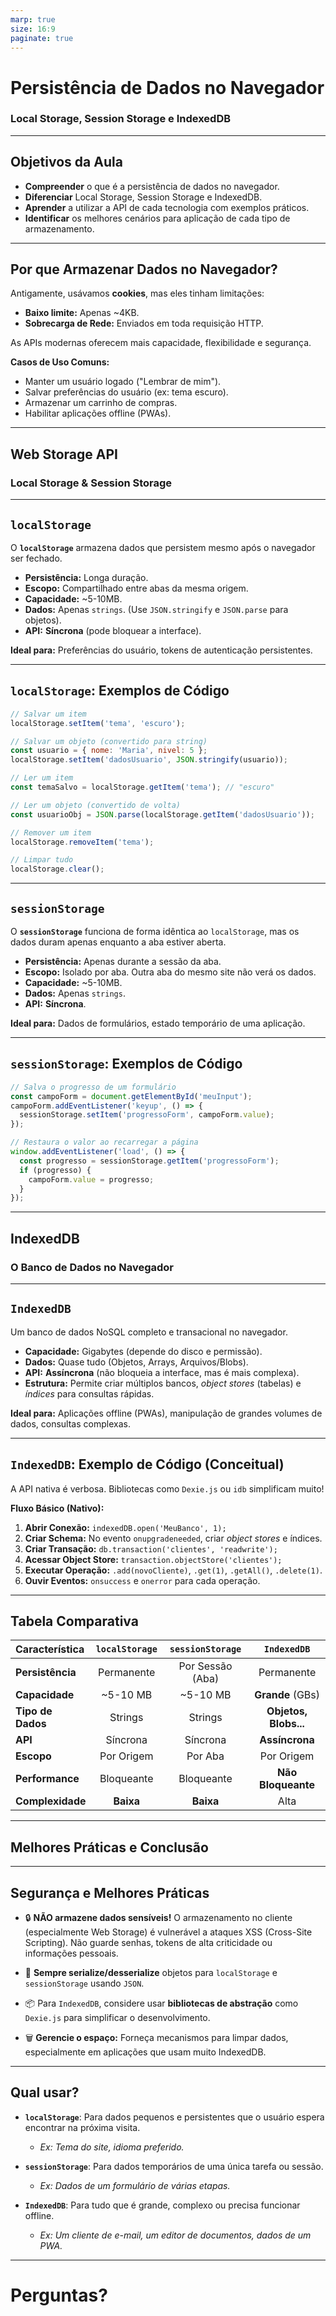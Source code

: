 ```yaml
---
marp: true
size: 16:9
paginate: true
---
```


# Persistência de Dados no Navegador

### Local Storage, Session Storage e IndexedDB

---

## Objetivos da Aula

* **Compreender** o que é a persistência de dados no navegador.
* **Diferenciar** Local Storage, Session Storage e IndexedDB.
* **Aprender** a utilizar a API de cada tecnologia com exemplos práticos.
* **Identificar** os melhores cenários para aplicação de cada tipo de armazenamento.

---

## Por que Armazenar Dados no Navegador?

Antigamente, usávamos **cookies**, mas eles tinham limitações:
* **Baixo limite:** Apenas ~4KB.
* **Sobrecarga de Rede:** Enviados em toda requisição HTTP.

As APIs modernas oferecem mais capacidade, flexibilidade e segurança.

**Casos de Uso Comuns:**
* Manter um usuário logado ("Lembrar de mim").
* Salvar preferências do usuário (ex: tema escuro).
* Armazenar um carrinho de compras.
* Habilitar aplicações offline (PWAs).

---

## **Web Storage API**

### Local Storage & Session Storage

---

## `localStorage`

O **`localStorage`** armazena dados que persistem mesmo após o navegador ser fechado.

* **Persistência:** Longa duração.
* **Escopo:** Compartilhado entre abas da mesma origem.
* **Capacidade:** ~5-10MB.
* **Dados:** Apenas `strings`. (Use `JSON.stringify` e `JSON.parse` para objetos).
* **API:** **Síncrona** (pode bloquear a interface).

**Ideal para:** Preferências do usuário, tokens de autenticação persistentes.

---

## `localStorage`: Exemplos de Código

```javascript
// Salvar um item
localStorage.setItem('tema', 'escuro');

// Salvar um objeto (convertido para string)
const usuario = { nome: 'Maria', nivel: 5 };
localStorage.setItem('dadosUsuario', JSON.stringify(usuario));

// Ler um item
const temaSalvo = localStorage.getItem('tema'); // "escuro"

// Ler um objeto (convertido de volta)
const usuarioObj = JSON.parse(localStorage.getItem('dadosUsuario'));

// Remover um item
localStorage.removeItem('tema');

// Limpar tudo
localStorage.clear();
````

-----

## `sessionStorage`

O **`sessionStorage`** funciona de forma idêntica ao `localStorage`, mas os dados duram apenas enquanto a aba estiver aberta.

  * **Persistência:** Apenas durante a sessão da aba.
  * **Escopo:** Isolado por aba. Outra aba do mesmo site não verá os dados.
  * **Capacidade:** \~5-10MB.
  * **Dados:** Apenas `strings`.
  * **API:** **Síncrona**.

**Ideal para:** Dados de formulários, estado temporário de uma aplicação.

-----

## `sessionStorage`: Exemplos de Código

```javascript
// Salva o progresso de um formulário
const campoForm = document.getElementById('meuInput');
campoForm.addEventListener('keyup', () => {
  sessionStorage.setItem('progressoForm', campoForm.value);
});

// Restaura o valor ao recarregar a página
window.addEventListener('load', () => {
  const progresso = sessionStorage.getItem('progressoForm');
  if (progresso) {
    campoForm.value = progresso;
  }
});
```

-----

## **IndexedDB**

### O Banco de Dados no Navegador

-----

## `IndexedDB`

Um banco de dados NoSQL completo e transacional no navegador.

  * **Capacidade:** Gigabytes (depende do disco e permissão).
  * **Dados:** Quase tudo (Objetos, Arrays, Arquivos/Blobs).
  * **API:** **Assíncrona** (não bloqueia a interface, mas é mais complexa).
  * **Estrutura:** Permite criar múltiplos bancos, *object stores* (tabelas) e *índices* para consultas rápidas.

**Ideal para:** Aplicações offline (PWAs), manipulação de grandes volumes de dados, consultas complexas.

-----

## `IndexedDB`: Exemplo de Código (Conceitual)

A API nativa é verbosa. Bibliotecas como `Dexie.js` ou `idb` simplificam muito\!

**Fluxo Básico (Nativo):**

1.  **Abrir Conexão:** `indexedDB.open('MeuBanco', 1);`
2.  **Criar Schema:** No evento `onupgradeneeded`, criar *object stores* e índices.
3.  **Criar Transação:** `db.transaction('clientes', 'readwrite');`
4.  **Acessar Object Store:** `transaction.objectStore('clientes');`
5.  **Executar Operação:** `.add(novoCliente)`, `.get(1)`, `.getAll()`, `.delete(1)`.
6.  **Ouvir Eventos:** `onsuccess` e `onerror` para cada operação.

-----

## Tabela Comparativa

| Característica | `localStorage` | `sessionStorage` | `IndexedDB` |
| :--- | :---: | :---: | :---: |
| **Persistência** | Permanente | Por Sessão (Aba) | Permanente |
| **Capacidade** | \~5-10 MB | \~5-10 MB | **Grande** (GBs) |
| **Tipo de Dados** | Strings | Strings | **Objetos, Blobs...** |
| **API** | Síncrona | Síncrona | **Assíncrona** |
| **Escopo** | Por Origem | Por Aba | Por Origem |
| **Performance** | Bloqueante | Bloqueante | **Não Bloqueante** |
| **Complexidade** | **Baixa** | **Baixa** | Alta |

-----

## Melhores Práticas e Conclusão

-----

## Segurança e Melhores Práticas

  * 🔒 **NÃO armazene dados sensíveis\!** O armazenamento no cliente (especialmente Web Storage) é vulnerável a ataques XSS (Cross-Site Scripting). Não guarde senhas, tokens de alta criticidade ou informações pessoais.

  * 🔄 **Sempre serialize/desserialize** objetos para `localStorage` e `sessionStorage` usando `JSON`.

  * 📦 Para `IndexedDB`, considere usar **bibliotecas de abstração** como `Dexie.js` para simplificar o desenvolvimento.

  * 🗑️ **Gerencie o espaço:** Forneça mecanismos para limpar dados, especialmente em aplicações que usam muito IndexedDB.

-----

## Qual usar?

  * **`localStorage`**: Para dados pequenos e persistentes que o usuário espera encontrar na próxima visita.

      * *Ex: Tema do site, idioma preferido.*

  * **`sessionStorage`**: Para dados temporários de uma única tarefa ou sessão.

      * *Ex: Dados de um formulário de várias etapas.*

  * **`IndexedDB`**: Para tudo que é grande, complexo ou precisa funcionar offline.

      * *Ex: Um cliente de e-mail, um editor de documentos, dados de um PWA.*

-----

# Perguntas?
